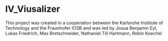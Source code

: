 # IV_Viusalizer
This project was created in a cooperation between the Karlsruhe Institute of Technology and the Fraunhofer IOSB and was led by Josua Benjamin Eyl, Lukas Friedrich,  Max Bretschneider, Nathaniel Till Hartmann, Robin Koechel
